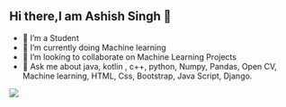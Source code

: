 ## Hi there,I am Ashish Singh 👋

- 🔭 I’m a Student
- 🌱 I’m currently doing Machine learning
- 👯 I’m looking to collaborate on Machine Learning Projects
- 💬 Ask me about java, kotlin , c++, python, Numpy, Pandas, Open CV, Machine learning, HTML, Css, Bootstrap, Java Script, Django.
<img src="https://github-readme-stats.vercel.app/api?username=Ashishsingh619&&show_icons=true&title_color=ffffff&icon_color=bb2acf&text_color=daf7dc&bg_color=151515">
